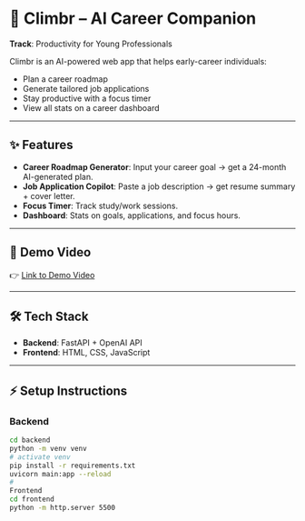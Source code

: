 # 🚀 Climbr – AI Career Companion

**Track**: Productivity for Young Professionals  

Climbr is an AI-powered web app that helps early-career individuals:
- Plan a career roadmap
- Generate tailored job applications
- Stay productive with a focus timer
- View all stats on a career dashboard

---

## ✨ Features
- **Career Roadmap Generator**: Input your career goal → get a 24-month AI-generated plan.  
- **Job Application Copilot**: Paste a job description → get resume summary + cover letter.  
- **Focus Timer**: Track study/work sessions.  
- **Dashboard**: Stats on goals, applications, and focus hours.  

---

## 🎥 Demo Video
👉 [Link to Demo Video](https://youtu.be/x3yQLxf3SMM?si=_TmMBLuF5uLipa5p)  

---

## 🛠 Tech Stack
- **Backend**: FastAPI + OpenAI API  
- **Frontend**: HTML, CSS, JavaScript  

---

## ⚡ Setup Instructions

### Backend
```bash
cd backend
python -m venv venv
# activate venv
pip install -r requirements.txt
uvicorn main:app --reload
#
Frontend
cd frontend
python -m http.server 5500
